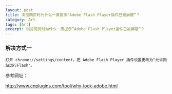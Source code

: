```yaml
---
layout: post
title: 浏览网页时为什么一直提示“Adobe Flash Player插件已被屏蔽”？
category: Art
tags: [Art]
excerpt: 浏览网页时为什么一直提示“Adobe Flash Player插件已被屏蔽”？
---
```


### 解决方式一 ###

    打开 chrome://settings/content，把 Adobe Flash Player 插件设置更改为"允许网站运行Flash"。


参考网址：

<http://www.cnplugins.com/tool/why-lock-adobe.html>
